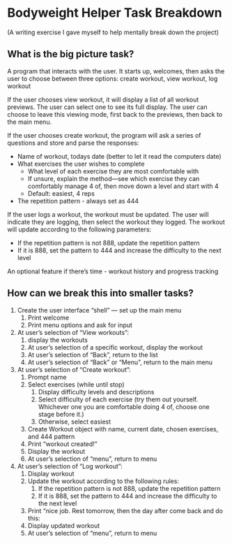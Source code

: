 <h1>Bodyweight Helper Task Breakdown</h1>


(A writing exercise I gave myself to help mentally break down the project)


<h2>What is the big picture task?</h2>

A program that interacts with the user. It starts up, welcomes, then asks the user to choose between three options: create workout, view workout, log workout

If the user chooses view workout, it will display a list of all workout previews. The user can select one to see its full display. The user can choose to leave this viewing mode, first back to the previews, then back to the main menu.

If the user chooses create workout, the program will ask a series of questions and store and parse the responses:
- Name of workout, todays date (better to let it read the computers date)
- What exercises the user wishes to complete
    - What level of each exercise they are most comfortable with
    - If unsure, explain the method—see which exercise they can comfortably manage 4 of, then move down a level and start with 4
    - Default: easiest, 4 reps
- The repetition pattern - always set as 444

If the user logs a workout, the workout must be updated. The user will indicate they are logging, then select the workout they logged. The workout will update according to the following parameters:
- If the repetition pattern is not 888, update the repetition pattern
- If it is 888, set the pattern to 444 and increase the difficulty to the next level

An optional feature if there’s time - workout history and progress tracking


<h2>How can we break this into smaller tasks?</h2>

1. Create the user interface “shell” — set up the main menu
    1. Print welcome
    2. Print menu options and ask for input
2. At user’s selection of “View workouts”: 
    1. display the workouts
    2. At user’s selection of a specific workout, display the workout
    3. At user’s selection of “Back”, return to the list
    4. At user’s selection of “Back” or “Menu”, return to the main menu
3. At user’s selection of “Create workout”:
    1. Prompt name
    2. Select exercises (while until stop)
        1. Display difficulty levels and descriptions
        2. Select difficulty of each exercise (try them out yourself. Whichever one you are comfortable doing 4 of, choose one stage before it.)
        3. Otherwise, select easiest
    3. Create Workout object with name, current date, chosen exercises, and 444 pattern
    4. Print “workout created!”
    5. Display the workout 
    6. At user’s selection of “menu”, return to menu
4. At user’s selection of “Log workout”:
    1. Display workout
    2. Update the workout according to the following rules:
        1. If the repetition pattern is not 888, update the repetition pattern
        2. If it is 888, set the pattern to 444 and increase the difficulty to the next level
    3. Print “nice job. Rest tomorrow, then the day after come back and do this:
    4. Display updated workout
    5. At user’s selection of “menu”, return to menu